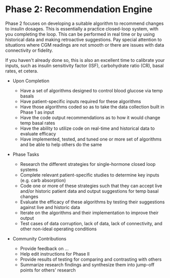 # Phase 2: Recommendation Engine

Phase 2 focuses on developing a suitable algorithm to recommend changes to insulin dosages. This is essentially a practice closed-loop system, with you completing the loop. This can be performed in real time or by using historical data and making retroactive suggestions. Pay special attention to situations where CGM readings are not smooth or there are issues with data connectivity or fidelity.

If you haven't already done so, this is also an excellent time to calibrate your inputs, such as insulin sensitivity factor (ISF), carbohydrate ratio (CR), basal rates, et cetera.

* Upon Completion
    * Have a set of algorithms designed to control blood glucose via temp basals
    * Have patient-specific inputs required for these algorithms
    * Have those algorithms coded so as to take the data collection built in Phase 1 as input
    * Have the code output recommendations as to how it would change temp basal rates
    * Have the ability to utilize code on real-time and historical data to evaluate efficacy
    * Have implemented, tested, and tuned one or more set of algorithms and be able to help others do the same


* Phase Tasks
    * Research the different strategies for single-hormone closed loop systems
    * Complete relevant patient-specific studies to determine key inputs (e.g. carb absorption)
    * Code one or more of these strategies such that they can accept live and/or historic patient data and output suggestions for temp basal changes
    * Evaluate the efficacy of these algorithms by testing their suggestions against live and historic data
    * Iterate on the algorithms and their implementation to improve their output
    * Test cases of data corruption, lack of data, lack of connectivity, and other non-ideal operating conditions


* Community Contributions
    * Provide feedback on ...
    * Help edit instructions for Phase II
    * Provide results of testing for comparing and contrasting with others
    * Summarize research findings and synthesize them into jump-off points for others' research